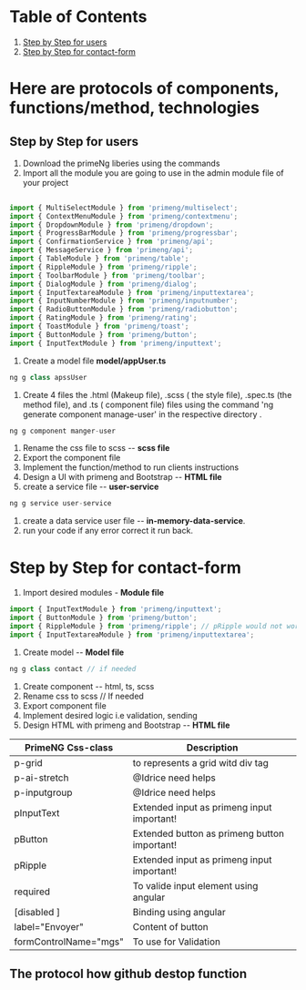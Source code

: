 # Table of Contents
1. [Step by Step for users](#step-by-step-for-users)
1. [Step by Step for contact-form](#step-by-step-for-contact-form)

# Here are protocols of components, functions/method, technologies 

## Step by Step for users
 1. Download the primeNg liberies using the commands 
 1. Import all the module you are going to use in the  admin module file of your project
 ```ts
    
import { MultiSelectModule } from 'primeng/multiselect';
import { ContextMenuModule } from 'primeng/contextmenu';
import { DropdownModule } from 'primeng/dropdown';
import { ProgressBarModule } from 'primeng/progressbar';
import { ConfirmationService } from 'primeng/api';
import { MessageService } from 'primeng/api';
import { TableModule } from 'primeng/table';
import { RippleModule } from 'primeng/ripple';
import { ToolbarModule } from 'primeng/toolbar';
import { DialogModule } from 'primeng/dialog';
import { InputTextareaModule } from 'primeng/inputtextarea';
import { InputNumberModule } from 'primeng/inputnumber';
import { RadioButtonModule } from 'primeng/radiobutton';
import { RatingModule } from 'primeng/rating';
import { ToastModule } from 'primeng/toast';
import { ButtonModule } from 'primeng/button';
import { InputTextModule } from 'primeng/inputtext';
```
 1. Create a model file **model/appUser.ts**
 ```ts
ng g class apssUser
```
 1. Create 4 files the .html (Makeup file), .scss ( the style file), .spec.ts (the method file), and .ts ( component file) files using the command 'ng generate component manage-user' in the respective directory .
 ```ts
ng g component manger-user
```
 1. Rename the css file to scss -- **scss file**
 1. Export the component file
 1. Implement the function/method to run clients instructions
 1. Design a UI with primeng and Bootstrap -- **HTML file**
 1. create a service file -- **user-service**
 ```ts
ng g service user-service
```
 1. create a data service user file -- **in-memory-data-service**.
 1. run your code if any error correct it run back.



# Step by Step for contact-form
1. Import desired modules -  **Module file**
```ts
import { InputTextModule } from 'primeng/inputtext';
import { ButtonModule } from 'primeng/button'; 
import { RippleModule } from 'primeng/ripple'; // pRipple would not works
import { InputTextareaModule } from 'primeng/inputtextarea';
```
1. Create model -- **Model file**
```ts
ng g class contact // if needed
```
1. Create component  -- html, ts, scss
1. Rename css to scss // If needed
1. Export component file
1. Implement  desired logic i.e validation, sending
1. Design HTML with primeng and Bootstrap -- **HTML file**

|PrimeNG Css-class |Description|
|--|---|
|p-grid|to represents a grid witd div tag|
|p-ai-stretch|@Idrice need helps|
|p-inputgroup|@Idrice need helps|
|pInputText|Extended input as primeng input important!|
|pButton|Extended button as primeng button important!|
|pRipple|Extended input as primeng input important!|
|required| To valide input element using angular|
|[disabled ]|Binding using angular|
|label="Envoyer"|Content of button |
|formControlName="mgs"|To use for Validation |
 




## The protocol how github destop function

